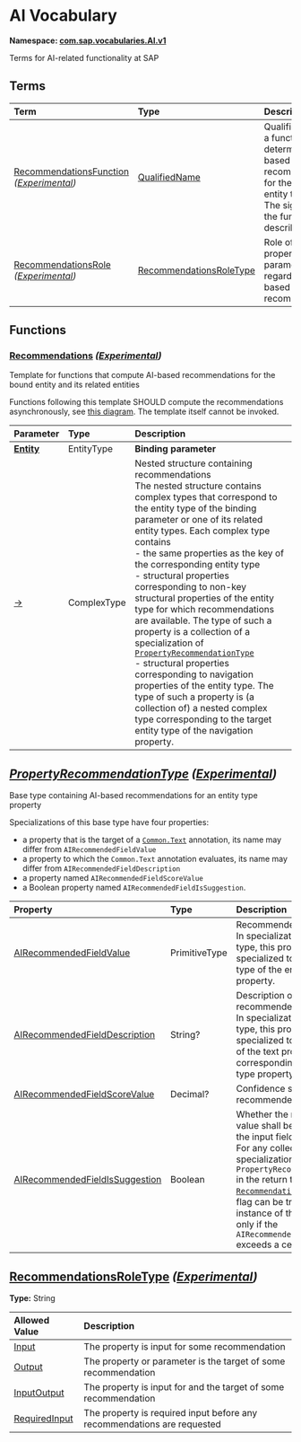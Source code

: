 # AI Vocabulary
**Namespace: [com.sap.vocabularies.AI.v1](AI.xml)**

Terms for AI-related functionality at SAP


## Terms

Term|Type|Description
:---|:---|:----------
[RecommendationsFunction](./AI.xml#L95:~:text=<Term%20Name="-,RecommendationsFunction,-") *([Experimental](Common.md#Experimental))*|[QualifiedName](Common.md#QualifiedName)|<a name="RecommendationsFunction"></a>Qualified name of a function that determines AI-based recommendations for the annotated entity type<br>The signature of the function is described [here](#Recommendations).
[RecommendationsRole](./AI.xml#L102:~:text=<Term%20Name="-,RecommendationsRole,-") *([Experimental](Common.md#Experimental))*|[RecommendationsRoleType](#RecommendationsRoleType)|<a name="RecommendationsRole"></a>Role of this property or parameter regarding AI-based recommendations


## Functions

<a name="Recommendations"></a>
### [Recommendations](./AI.xml#L38:~:text=<Function%20Name="-,Recommendations,-") *([Experimental](Common.md#Experimental))*

Template for functions that compute AI-based recommendations for the bound entity and its related entities

Functions following this template SHOULD compute the recommendations asynchronously, see [this diagram](../docs/recommendations.md).
          The template itself cannot be invoked.

Parameter|Type|Description
:--------|:---|:----------
**[Entity](./AI.xml#L45:~:text=<Function%20Name="-,Recommendations,-")**|EntityType|**Binding parameter**
[&rarr;](./AI.xml#L46:~:text=<Function%20Name="-,Recommendations,-")|ComplexType|Nested structure containing recommendations<br>The nested structure contains complex types that correspond to the entity type of the binding parameter or one of its related entity types. Each complex type contains <br>- the same properties as the key of the corresponding entity type <br>- structural properties corresponding to non-key structural properties of the entity type for which recommendations are available. The type of such a property is a collection of a specialization of [`PropertyRecommendationType`](#PropertyRecommendationType) <br>- structural properties corresponding to navigation properties of the entity type. The type of such a property is (a collection of) a nested complex type corresponding to the target entity type of the navigation property.


<a name="PropertyRecommendationType"></a>
## [*PropertyRecommendationType*](./AI.xml#L59:~:text=<ComplexType%20Name="-,PropertyRecommendationType,-") *([Experimental](Common.md#Experimental))*
Base type containing AI-based recommendations for an entity type property

Specializations of this base type have four properties:
- a property that is the target of a [`Common.Text`](Common.md#Text) annotation, its name may differ from `AIRecommendedFieldValue`
- a property to which the `Common.Text` annotation evaluates, its name may differ from `AIRecommendedFieldDescription`
- a property named `AIRecommendedFieldScoreValue`
- a Boolean property named `AIRecommendedFieldIsSuggestion`.

Property|Type|Description
:-------|:---|:----------
[AIRecommendedFieldValue](./AI.xml#L69:~:text=<ComplexType%20Name="-,PropertyRecommendationType,-")|PrimitiveType|Recommended value<br>In specializations of this base type, this property is specialized to the primitive type of the entity type property.
[AIRecommendedFieldDescription](./AI.xml#L76:~:text=<ComplexType%20Name="-,PropertyRecommendationType,-")|String?|Description of the recommended value<br>In specializations of this base type, this property is specialized to the string type of the text property corresponding to the entity type property.
[AIRecommendedFieldScoreValue](./AI.xml#L82:~:text=<ComplexType%20Name="-,PropertyRecommendationType,-")|Decimal?|Confidence score of the recommended value
[AIRecommendedFieldIsSuggestion](./AI.xml#L85:~:text=<ComplexType%20Name="-,PropertyRecommendationType,-")|Boolean|Whether the recommended value shall be suggested in the input field<br>For any collection of a specialization of `PropertyRecommendationType` in the return type of the [`Recommendations`](#Recommendations) function, this flag can be true in at most one instance of the collection, and only if the `AIRecommendedFieldScoreValue` exceeds a certain threshold.

<a name="RecommendationsRoleType"></a>
## [RecommendationsRoleType](./AI.xml#L106:~:text=<TypeDefinition%20Name="-,RecommendationsRoleType,-") *([Experimental](Common.md#Experimental))*
**Type:** String



Allowed Value|Description
:------------|:----------
[Input](./AI.xml#L110:~:text=<TypeDefinition%20Name="-,RecommendationsRoleType,-")|The property is input for some recommendation
[Output](./AI.xml#L114:~:text=<TypeDefinition%20Name="-,RecommendationsRoleType,-")|The property or parameter is the target of some recommendation
[InputOutput](./AI.xml#L118:~:text=<TypeDefinition%20Name="-,RecommendationsRoleType,-")|The property is input for and the target of some recommendation
[RequiredInput](./AI.xml#L122:~:text=<TypeDefinition%20Name="-,RecommendationsRoleType,-")|The property is required input before any recommendations are requested

